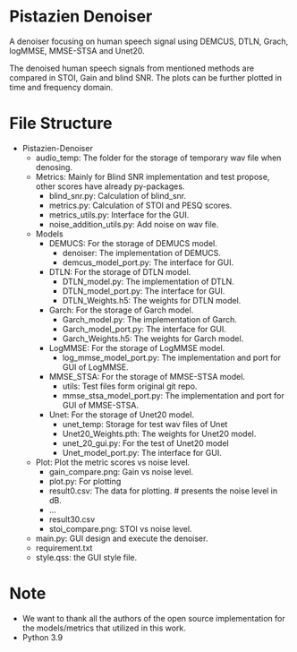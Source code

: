 # Pistazien Denoiser

A denoiser focusing on human speech signal using DEMCUS, DTLN, Grach, logMMSE, MMSE-STSA and Unet20.

The denoised human speech signals from mentioned methods are compared in STOI, Gain and blind SNR. The plots can be further plotted in time and frequency domain.

# File Structure

- Pistazien-Denoiser
  - audio_temp: The folder for the storage of temporary wav file when denosing.
  - Metrics: Mainly for Blind SNR implementation and test propose, other scores have already py-packages.
    - blind_snr.py: Calculation of blind_snr.
    - metrics.py: Calculation of STOI and PESQ scores.
    - metrics_utils.py: Interface for the GUI.
    - noise_addition_utils.py: Add noise on wav file.
  - Models
    - DEMUCS: For the storage of DEMUCS model.
      - denoiser: The implementation of DEMUCS.
      - demcus_model_port.py: The interface for GUI.
    - DTLN: For the storage of DTLN model.
      - DTLN_model.py: The implementation of DTLN.
      - DTLN_model_port.py: The interface for GUI.
      - DTLN_Weights.h5: The weights for DTLN model.
    - Garch: For the storage of Garch model.
      - Garch_model.py: The implementation of Garch.
      - Garch_model_port.py: The interface for GUI.
      - Garch_Weights.h5: The weights for Garch model.
    - LogMMSE: For the storage of LogMMSE model.
      - log_mmse_model_port.py: The implementation and port for GUI of LogMMSE.
    - MMSE_STSA: For the storage of MMSE-STSA model.
      - utils: Test files form original git repo.
      - mmse_stsa_model_port.py: The implementation and port for GUI of MMSE-STSA.
    - Unet: For the storage of Unet20 model.
      - unet_temp: Storage for test wav files of Unet
      - Unet20_Weights.pth: The weights for Unet20 model.
      - unet_20_gui.py: For the test of Unet20 model
      - Unet_model_port.py: The interface for GUI.
  - Plot: Plot the metric scores vs noise level.
    - gain_compare.png: Gain vs noise level.
    - plot.py: For plotting
    - result0.csv: The data for plotting. # presents the noise level in dB.
    - ...
    - result30.csv
    - stoi_compare.png: STOI vs noise level.
  - main.py: GUI design and execute the denoiser.
  - requirement.txt
  - style.qss: the GUI style file.
# Note
- We want to thank all the authors of the open source implementation for the models/metrics that utilized in this work.
- Python 3.9
